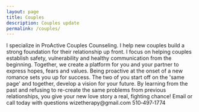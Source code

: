 ```yaml
---
layout: page
title: Couples
description: Couples update
permalink: /couples/
---
```

<p class="text-justify">
I specialize in ProActive Couples Counseling.  I help new couples build a strong foundation for their relationship up front.  I focus on helping couples establish safety, vulnerability and healthy communication from the beginning.  Together, we create a platform for you and your partner to express hopes, fears and values.  Being proactive at the onset of a new romance sets you up for success.  The two of you start off on the 'same page' and together, develop a vision for your future.  By learning from the past and refusing to re-create the same problems from previous relationships, you give your new love story a real, fighting chance!  Email or call today with questions wizetherapy@gmail.com 510&#8209;497&#8209;1774
</p>
